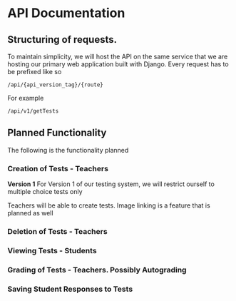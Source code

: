 # API Documentation

## Structuring of requests.

To maintain simplicity, we will host the API on the same service that we are hosting our primary web application built with Django. Every request has to be prefixed like so

```
/api/{api_version_tag}/{route}
```

For example

```
/api/v1/getTests
```



## Planned Functionality

The following is the functionality planned

### Creation of Tests - Teachers
**Version 1**
For Version 1 of our testing system, we will restrict ourself to multiple choice tests only

Teachers will be able to create tests. Image linking is a feature that is planned as well


### Deletion of Tests - Teachers
### Viewing Tests - Students
### Grading of Tests - Teachers. Possibly Autograding
### Saving Student Responses to Tests







